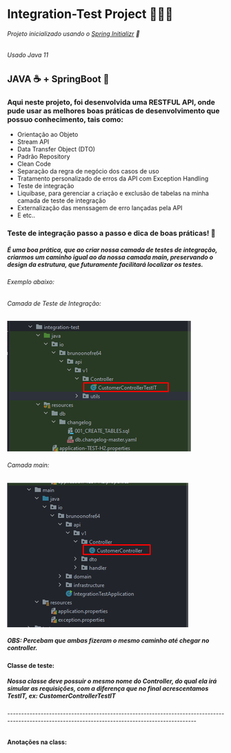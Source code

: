 # Integration-Test Project 👨🏻‍💻
###### Projeto inicializado usando o [Spring Initializr](https://start.spring.io/) 🍃
###### Usado Java 11
## JAVA ☕ + SpringBoot 🍃
### Aqui neste projeto, foi desenvolvida uma RESTFUL API, onde pude usar as melhores boas práticas de desenvolvimento que possuo conhecimento, tais como:

* Orientação ao Objeto
* Stream API
* Data Transfer Object (DTO)
* Padrão Repository
* Clean Code
* Separação da regra de negócio dos casos de uso
* Tratamento personalizado de erros da API com Exception Handling
* Teste de integração
* Liquibase, para gerenciar a criação e exclusão de tabelas na minha camada de teste de integração
* Externalização das menssagem de erro lançadas pela API
* E etc..

### Teste de integração passo a passo e dica de boas práticas! 📝

##### É uma boa prática, que ao criar nossa camada de testes de integração, criarmos um caminho igual ao da nossa camada *****main*****, preservando o design da estrutura, que futuramente facilitará localizar os testes.
###### Exemplo abaixo:
###### Camada de Teste de Integração:

![Camada de teste de integração](images/integracao.jpg)

###### Camada main:

![Camada main](images/mainn.jpg)

##### OBS: Percebam que ambas fizeram o mesmo caminho até chegar no controller.


#### ****Classe de teste:****
##### Nossa classe deve possuir o mesmo nome do Controller, do qual ela irá simular as requisições, com a diferença que no final acrescentamos *****TestIT*****, ex: ******CustomerControllerTestIT******
###### --------------------------------------------------------------------------------------------------------------------------------------------------

#### Anotações na class:





 
